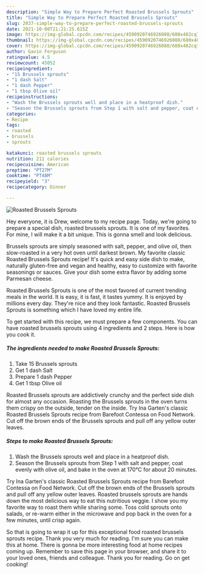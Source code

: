 ```yaml
---
description: "Simple Way to Prepare Perfect Roasted Brussels Sprouts"
title: "Simple Way to Prepare Perfect Roasted Brussels Sprouts"
slug: 2037-simple-way-to-prepare-perfect-roasted-brussels-sprouts
date: 2021-10-08T21:21:25.615Z
image: https://img-global.cpcdn.com/recipes/4590920746926080/680x482cq70/roasted-brussels-sprouts-recipe-main-photo.jpg
thumbnail: https://img-global.cpcdn.com/recipes/4590920746926080/680x482cq70/roasted-brussels-sprouts-recipe-main-photo.jpg
cover: https://img-global.cpcdn.com/recipes/4590920746926080/680x482cq70/roasted-brussels-sprouts-recipe-main-photo.jpg
author: Gavin Ferguson
ratingvalue: 4.5
reviewcount: 45052
recipeingredient:
- "15 Brussels sprouts"
- "1 dash Salt"
- "1 dash Pepper"
- "1 tbsp Olive oil"
recipeinstructions:
- "Wash the Brussels sprouts well and place in a heatproof dish."
- "Season the Brussels sprouts from Step 1 with salt and pepper, coat evenly with olive oil, and bake in the oven at 170°C for about 20 minutes."
categories:
- Recipe
tags:
- roasted
- brussels
- sprouts

katakunci: roasted brussels sprouts 
nutrition: 211 calories
recipecuisine: American
preptime: "PT27M"
cooktime: "PT48M"
recipeyield: "3"
recipecategory: Dinner

---
```



![Roasted Brussels Sprouts](https://img-global.cpcdn.com/recipes/4590920746926080/680x482cq70/roasted-brussels-sprouts-recipe-main-photo.jpg)

Hey everyone, it is Drew, welcome to my recipe page. Today, we're going to prepare a special dish, roasted brussels sprouts. It is one of my favorites. For mine, I will make it a bit unique. This is gonna smell and look delicious.

Brussels sprouts are simply seasoned with salt, pepper, and olive oil, then slow-roasted in a very hot oven until darkest brown. My favorite classic Roasted Brussels Sprouts recipe! It&#39;s quick and easy side dish to make, naturally gluten-free and vegan and healthy, easy to customize with favorite seasonings or sauces. Give your dish some extra flavor by adding some Parmesan cheese.

Roasted Brussels Sprouts is one of the most favored of current trending meals in the world. It is easy, it is fast, it tastes yummy. It is enjoyed by millions every day. They're nice and they look fantastic. Roasted Brussels Sprouts is something which I have loved my entire life.


To get started with this recipe, we must prepare a few components. You can have roasted brussels sprouts using 4 ingredients and 2 steps. Here is how you cook it.

<!--inarticleads1-->

##### The ingredients needed to make Roasted Brussels Sprouts:

1. Take 15 Brussels sprouts
1. Get 1 dash Salt
1. Prepare 1 dash Pepper
1. Get 1 tbsp Olive oil


Roasted Brussels sprouts are addictively crunchy and the perfect side dish for almost any occasion. Roasting the Brussels sprouts in the oven turns them crispy on the outside, tender on the inside. Try Ina Garten&#39;s classic Roasted Brussels Sprouts recipe from Barefoot Contessa on Food Network. Cut off the brown ends of the Brussels sprouts and pull off any yellow outer leaves. 

<!--inarticleads2-->

##### Steps to make Roasted Brussels Sprouts:

1. Wash the Brussels sprouts well and place in a heatproof dish.
1. Season the Brussels sprouts from Step 1 with salt and pepper, coat evenly with olive oil, and bake in the oven at 170°C for about 20 minutes.


Try Ina Garten&#39;s classic Roasted Brussels Sprouts recipe from Barefoot Contessa on Food Network. Cut off the brown ends of the Brussels sprouts and pull off any yellow outer leaves. Roasted brussels sprouts are hands down the most delicious way to eat this nutritious veggie. I show you my favorite way to roast them while sharing some. Toss cold sprouts onto salads, or re-warm either in the microwave and pop back in the oven for a few minutes, until crisp again. 

So that is going to wrap it up for this exceptional food roasted brussels sprouts recipe. Thank you very much for reading. I'm sure you can make this at home. There is gonna be more interesting food at home recipes coming up. Remember to save this page in your browser, and share it to your loved ones, friends and colleague. Thank you for reading. Go on get cooking!
